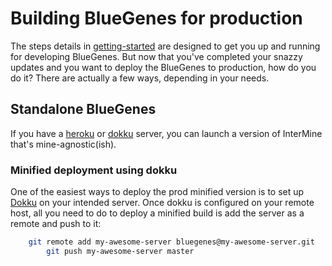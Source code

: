 # Building BlueGenes for production 

The steps details in [getting-started](getting-started.md) are designed to get you up and running for developing BlueGenes. 
But now that you've completed your snazzy updates and you want to deploy the BlueGenes to production, how do you do it?
There are actually a few ways, depending in your needs. 

## Standalone BlueGenes

If you have a [heroku](https://www.heroku.com/) or [dokku](https://github.com/dokku/dokku) server, you can launch a version 
of InterMine that's mine-agnostic(ish). 

### Minified deployment using dokku
One of the easiest ways to deploy the prod minified version is to set up [Dokku](http://dokku.viewdocs.io/dokku/) on your intended server. Once dokku is configured on your remote host, all you need to do to deploy a minified build is add the server as a remote and push to it:

```bash
	git remote add my-awesome-server bluegenes@my-awesome-server.git
        git push my-awesome-server master
```
